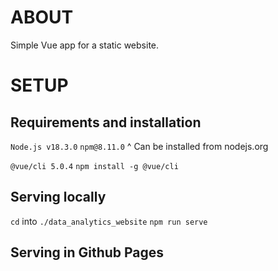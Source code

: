 # ABOUT

Simple Vue app for a static website.

# SETUP

## Requirements and installation

`Node.js v18.3.0`
`npm@8.11.0`
^ Can be installed from nodejs.org

`@vue/cli 5.0.4`
`npm install -g @vue/cli`

## Serving locally

`cd` into `./data_analytics_website`
`npm run serve`

## Serving in Github Pages
